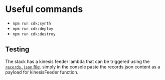 # Useful commands

* `npm run cdk:synth`
* `npm run cdk:deploy`  
* `npm run cdk:destroy` 

## Testing 
The stack has a kinesis feeder lambda that can be triggered using the [`records.json` file](./records.json). simply in the console paste the records.json content as a payload for kinesisFeeder function.
 